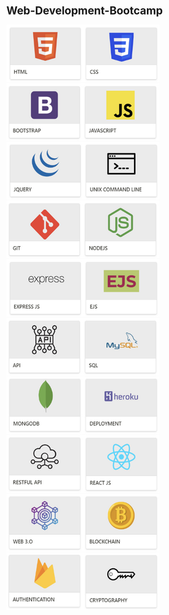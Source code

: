 # Web-Development-Bootcamp


[<img src="https://github.com/NishitaErvantikar9/Web-Development-Bootcamp/blob/main/Images/image_part_001.jpg" height="150px" width="200px">](https://github.com/NishitaErvantikar9/Web-Development-Bootcamp/tree/main/Frontend/HTML)[<img src="https://github.com/NishitaErvantikar9/Web-Development-Bootcamp/blob/main/Images/image_part_002.jpg" height="150px" width="200px">](https://github.com/NishitaErvantikar9/Web-Development-Bootcamp/tree/main/HTML)[<img src="https://github.com/NishitaErvantikar9/Web-Development-Bootcamp/blob/main/Images/image_part_003.jpg" height="150px" width="200px">](https://github.com/NishitaErvantikar9/Web-Development-Bootcamp/tree/main/HTML)[<img src="https://github.com/NishitaErvantikar9/Web-Development-Bootcamp/blob/main/Images/image_part_004.jpg" height="150px" width="200px">](https://github.com/NishitaErvantikar9/Web-Development-Bootcamp/tree/main/HTML)[<img src="https://github.com/NishitaErvantikar9/Web-Development-Bootcamp/blob/main/Images/image_part_005.jpg" height="150px" width="200px">](https://github.com/NishitaErvantikar9/Web-Development-Bootcamp/tree/main/HTML)[<img src="https://github.com/NishitaErvantikar9/Web-Development-Bootcamp/blob/main/Images/image_part_006.jpg" height="150px" width="200px">](https://github.com/NishitaErvantikar9/Web-Development-Bootcamp/tree/main/HTML)[<img src="https://github.com/NishitaErvantikar9/Web-Development-Bootcamp/blob/main/Images/image_part_007.jpg" height="150px" width="200px">](https://github.com/NishitaErvantikar9/Web-Development-Bootcamp/tree/main/HTML)[<img src="https://github.com/NishitaErvantikar9/Web-Development-Bootcamp/blob/main/Images/image_part_008.jpg" height="150px" width="200px">](https://github.com/NishitaErvantikar9/Web-Development-Bootcamp/tree/main/HTML)[<img src="https://github.com/NishitaErvantikar9/Web-Development-Bootcamp/blob/main/Images/image_part_009.jpg" height="150px" width="200px">](https://github.com/NishitaErvantikar9/Web-Development-Bootcamp/tree/main/HTML)[<img src="https://github.com/NishitaErvantikar9/Web-Development-Bootcamp/blob/main/Images/image_part_010.jpg" height="150px" width="200px">](https://github.com/NishitaErvantikar9/Web-Development-Bootcamp/tree/main/HTML)[<img src="https://github.com/NishitaErvantikar9/Web-Development-Bootcamp/blob/main/Images/image_part_011.jpg" height="150px" width="200px">](https://github.com/NishitaErvantikar9/Web-Development-Bootcamp/tree/main/HTML)[<img src="https://github.com/NishitaErvantikar9/Web-Development-Bootcamp/blob/main/Images/image_part_012.jpg" height="150px" width="200px">](https://github.com/NishitaErvantikar9/Web-Development-Bootcamp/tree/main/HTML)[<img src="https://github.com/NishitaErvantikar9/Web-Development-Bootcamp/blob/main/Images/image_part_0013%20(1).jpg" height="150px" width="200px">](https://github.com/NishitaErvantikar9/Web-Development-Bootcamp/tree/main/HTML)[<img src="https://github.com/NishitaErvantikar9/Web-Development-Bootcamp/blob/main/Images/image_part_0014.jpg" height="150px" width="200px">](https://github.com/NishitaErvantikar9/Web-Development-Bootcamp/tree/main/HTML)[<img src="https://github.com/NishitaErvantikar9/Web-Development-Bootcamp/blob/main/Images/image_part_0015.jpg" height="150px" width="200px">](https://github.com/NishitaErvantikar9/Web-Development-Bootcamp/tree/main/HTML)[<img src="https://github.com/NishitaErvantikar9/Web-Development-Bootcamp/blob/main/Images/image_part_0016.jpg" height="150px" width="200px">](https://github.com/NishitaErvantikar9/Web-Development-Bootcamp/tree/main/HTML)
[<img src="https://github.com/NishitaErvantikar9/Web-Development-Bootcamp/blob/main/Images/image_part_0017.jpg" height="150px" width="200px">](https://github.com/NishitaErvantikar9/Web-Development-Bootcamp/tree/main/HTML)[<img src="https://github.com/NishitaErvantikar9/Web-Development-Bootcamp/blob/main/Images/image_part_0018.jpg" height="150px" width="200px">](https://github.com/NishitaErvantikar9/Web-Development-Bootcamp/tree/main/HTML)[<img src="https://github.com/NishitaErvantikar9/Web-Development-Bootcamp/blob/main/Images/image_part_0019.jpg" height="150px" width="200px">](https://github.com/NishitaErvantikar9/Web-Development-Bootcamp/tree/main/HTML)[<img src="https://github.com/NishitaErvantikar9/Web-Development-Bootcamp/blob/main/Images/image_part_0020.jpg" height="150px" width="200px">](https://github.com/NishitaErvantikar9/Web-Development-Bootcamp/tree/main/HTML)
